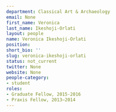 ```yaml
---
department: Classical Art & Archaeology
email: None
first_name: Veronica
last_name: Ikeshoji-Orlati
layout: people
name: Veronica Ikeshoji-Orlati
position:
short_bio: ''
slug: veronica-ikeshoji-orlati
status: not_current
twitter: None
website: None
people-category:
- student
roles:
- Graduate Fellow, 2015-2016
- Praxis Fellow, 2013–2014
---
```



